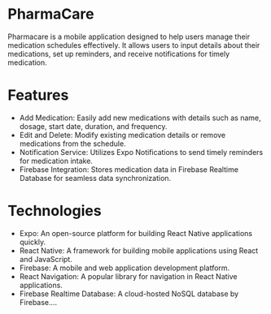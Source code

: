 # PharmaCare
Pharmacare is a mobile application designed to help users manage their medication schedules effectively. It allows users to input details about their medications, set up reminders, and receive notifications for timely medication.

# Features
- Add Medication: Easily add new medications with details such as name, dosage, start date, duration, and frequency.
- Edit and Delete: Modify existing medication details or remove medications from the schedule.
- Notification Service: Utilizes Expo Notifications to send timely reminders for medication intake.
- Firebase Integration: Stores medication data in Firebase Realtime Database for seamless data synchronization.
  
# Technologies
- Expo: An open-source platform for building React Native applications quickly.
- React Native: A framework for building mobile applications using React and JavaScript.
- Firebase: A mobile and web application development platform.
- React Navigation: A popular library for navigation in React Native applications.
- Firebase Realtime Database: A cloud-hosted NoSQL database by Firebase....
